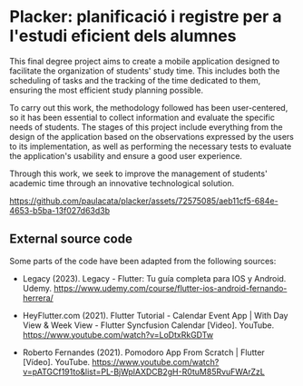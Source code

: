 # Placker: planificació i registre per a l'estudi eficient dels alumnes

This final degree project aims to create a mobile application designed to facilitate the organization of students' study time. This includes both the scheduling of tasks and the tracking of the time dedicated to them, ensuring the most efficient study planning possible.

To carry out this work, the methodology followed has been user-centered, so it has been essential to collect information and evaluate the specific needs of students. The stages of this project include everything from the design of the application based on the observations expressed by the users to its implementation, as well as performing the necessary tests to evaluate the application's usability and ensure a good user experience.

Through this work, we seek to improve the management of students' academic time through an innovative technological solution.


https://github.com/paulacata/placker/assets/72575085/aeb11cf5-684e-4653-b5ba-13f027d63d3b




## External source code
Some parts of the code have been adapted from the following sources:

* Legacy (2023). Legacy - Flutter: Tu guía completa para IOS y Android. Udemy. https://www.udemy.com/course/flutter-ios-android-fernando-herrera/

* HeyFlutter.com (2021). Flutter Tutorial - Calendar Event App | With Day View & Week View - Flutter Syncfusion Calendar [Video]. YouTube. https://www.youtube.com/watch?v=LoDtxRkGDTw

* Roberto Fernandes (2021). Pomodoro App From Scratch | Flutter [Vídeo]. YouTube. https://www.youtube.com/watch?v=pATGCf191to&list=PL-BjWplAXDCB2gH-R0tuM85RvuFWArZzL
